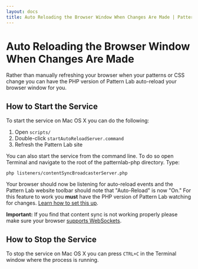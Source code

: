 ```yaml
---
layout: docs
title: Auto Reloading the Browser Window When Changes Are Made | Pattern Lab
---
```


# Auto Reloading the Browser Window When Changes Are Made
Rather than manually refreshing your browser when your patterns or CSS change you can have the PHP version of Pattern Lab auto-reload your browser window for you. 

## How to Start the Service

To start the service on Mac OS X you can do the following:

1. Open `scripts/`
2. Double-click `startAutoReloadServer.command`
3. Refresh the Pattern Lab site

You can also start the service from the command line. To do so open Terminal and navigate to the root of the patternlab-php directory. Type:

    php listeners/contentSyncBroadcasterServer.php

Your browser should now be listening for auto-reload events and the Pattern Lab website toolbar should note that "Auto-Reload" is now "On." For this feature to work you **must** have the PHP version of Pattern Lab watching for changes. [Learn how to set this up](https://github.com/pattern-lab/patternlab-php/wiki/Watching-for-Changes-and-Auto-Regenerating-Patterns).

**Important:** If you find that content sync is not working properly please make sure your browser [supports WebSockets](http://caniuse.com/websockets).

## How to Stop the Service

To stop the service on Mac OS X you can press `CTRL+C` in the Terminal window where the process is running.
